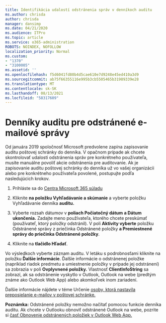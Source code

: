 ```yaml
---
title: Identifikácia udalostí odstránenia správ v denníkoch auditu
ms.author: chrisda
author: chrisda
manager: dansimp
ms.date: 04/21/2020
ms.audience: ITPro
ms.topic: article
ms.service: o365-administration
ROBOTS: NOINDEX, NOFOLLOW
localization_priority: Normal
ms.custom:
- "1370"
- "3100005"
ms.assetid: ''
ms.openlocfilehash: f5d6041fd80b4d5cae610e7d9248e45ed410a3d9
ms.sourcegitcommit: ab75f66355116e995b3cb5505465b31989339e28
ms.translationtype: MT
ms.contentlocale: sk-SK
ms.lasthandoff: 08/13/2021
ms.locfileid: "58317609"
---
```

# <a name="audit-logs-for-deleted-email-messages"></a>Denníky auditu pre odstránené e-mailové správy

Od januára 2019 spoločnosť Microsoft predvolene zapína zapisovanie auditu poštovej schránky do denníka. V opačnom prípade ak chcete skontrolovať udalosti odstránenia správ pre konkrétneho používateľa, musíte manuálne povoliť akcie odstránenia pre auditovanie. Ak je zapisovanie auditu poštovej schránky do denníka už vo vašej organizácii alebo pre konkrétneho používateľa povolené, postupujte podľa nasledujúcich krokov.

1. Prihláste sa do [Centra Microsoft 365 súladu](https://protection.office.com/)

2. Kliknite **na položku Vyhľadávanie a skúmanie** a vyberte položku Vyhľadávanie denníka **auditu.**

3. Vyberte rozsah dátumov v **poliach Počiatočný dátum** **a Dátum ukončenia.** Zadajte meno používateľa, ktorého chcete preskúmať (používateľ, ktorý položky odstránil). V poli **Aktivity vyberte** položku Odstránené správy z priečinka Odstránené položky **a Premiestnené** **správy do priečinka Odstránené položky**.

4. Kliknite na **tlačidlo Hľadať**.

Vo výsledkoch vyberte záznam auditu. V letáku s podrobnosťami kliknite na položku **Ďalšie informácie**. Ďalšie informácie o odstránenej položke (napríklad riadok predmetu a umiestnenie položky v prípade jej odstránení) sa zobrazia v poli **Ovplyvnené položky.** Vlastnosť **ClientInfoString** sa zobrazí, ak sa odstránenie vyskytlo v Outlook, Outlook na webe (predtým známe ako Outlook Web App) alebo akomkoľvek inom zariadení.

Ďalšie informácie nájdete v téme Určenie [osoby, ktorá nastavila preposielanie e-mailov v poštovej schránke.](https://docs.microsoft.com/microsoft-365/compliance/auditing-troubleshooting-scenarios#determine-if-a-user-deleted-email-items)

**Poznámka:** Odstránené položky nemožno načítať pomocou funkcie denníka auditu. Ak chcete v Outlooku obnoviť odstránené Outlook na webe, pozrite si [časť Obnovenie odstránených položiek v Outlook Web App.](https://support.office.com/article/C3D8FC15-EEEF-4F1C-81DF-E27964B7EDD4)
